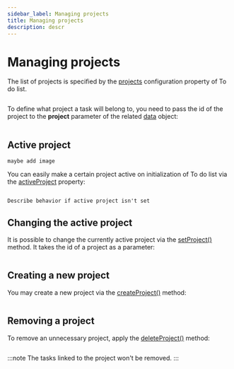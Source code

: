 ```yaml
---
sidebar_label: Managing projects
title: Managing projects
description: descr
---
```


# Managing projects

The list of projects is specified by the [projects](../../api/configs/projects_config/) configuration property of To do list.

~~~js
~~~

To define what project a task will belong to, you need to pass the id of the project to the **project** parameter of the related [data](../../api/configs/data_config/) object:

~~~js
~~~

## Active project

```todo
maybe add image
```

You can easily make a certain project active on initialization of To do list via the [activeProject](../../api/configs/activeproject_config/) property:

~~~js
~~~

```todo
Describe behavior if active project isn't set
```

## Changing the active project

It is possible to change the currently active project via the [setProject()](../../api/methods/setproject_method/) method. It takes the id of a project as a parameter:

~~~js
~~~

## Creating a new project

You may create a new project via the [createProject()](../../api/methods/createproject_method/) method:

~~~js
~~~

## Removing a project

To remove an unnecessary project, apply the [deleteProject()](../../api/methods/deleteproject_method/) method:

~~~js
~~~

:::note
The tasks linked to the project won't be removed.
:::